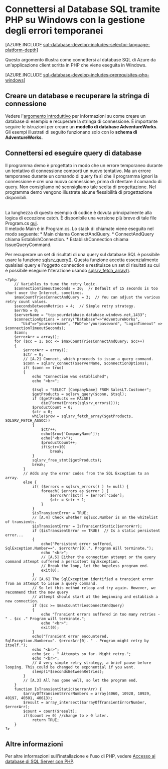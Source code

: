 <properties
	pageTitle="PHP su Windows al database SQL | Microsoft Azure"
	description="Presenta un programma PHP di esempio che si connette al database SQL di Azure da un client Windows con gestione degli errori temporanei e fornisce collegamenti ai componenti software necessari per il client."
	services="sql-database"
	documentationCenter=""
	authors="meet-bhagdev"
	manager="jeffreyg"
	editor=""/>


<tags
	ms.service="sql-database"
	ms.workload="data-management"
	ms.tgt_pltfrm="na"
	ms.devlang="php"
	ms.topic="article"
	ms.date="07/21/2015"
	ms.author="mebha"/>


# Connettersi al Database SQL tramite PHP su Windows con la gestione degli errori temporanei


[AZURE.INCLUDE [sql-database-develop-includes-selector-language-platform-depth](../../includes/sql-database-develop-includes-selector-language-platform-depth.md)]


Questo argomento illustra come connettersi al database SQL di Azure da un'applicazione client scritta in PHP che viene eseguita in Windows.


[AZURE.INCLUDE [sql-database-develop-includes-prerequisites-php-windows](../../includes/sql-database-develop-includes-prerequisites-php-windows.md)]


## Creare un database e recuperare la stringa di connessione


Vedere l'[argomento introduttivo](sql-database-get-started.md) per informazioni su come creare un database di esempio e recuperare la stringa di connessione. È importante seguire le istruzioni per creare un **modello di database AdventureWorks**. Gli esempi illustrati di seguito funzionano solo con lo **schema di AdventureWorks**.


## Connettersi ed eseguire query di database 

Il programma demo è progettato in modo che un errore temporaneo durante un tentativo di connessione comporti un nuovo tentativo. Ma un errore temporaneo durante un comando di query fa sì che il programma ignori la connessione e crei una nuova connessione, prima di ritentare il comando di query. Non consigliamo né sconsigliamo tale scelta di progettazione. Nel programma demo vengono illustrate alcune flessibilità di progettazione disponibili.

<br>La lunghezza di questo esempio di codice è dovuta principalmente alla logica di eccezione catch. È disponibile una versione più breve di tale file Program.cs [qui](sql-database-develop-php-simple-windows.md). <br>Il metodo Main è in Program.cs. Lo stack di chiamate viene eseguito nel modo seguente: * Main chiama ConnectAndQuery. * ConnectAndQuery chiama EstablishConnection. * EstablishConnection chiama IssueQueryCommand.

Per recuperare un set di risultati di una query sul database SQL è possibile usare la funzione [sqlsrv\_query()](http://php.net/manual/en/function.sqlsrv-query.php). Questa funzione accetta essenzialmente qualsiasi query e l'oggetto connection e restituisce un set di risultati su cui è possibile eseguire l'iterazione usando [sqlsrv\_fetch\_array()](http://php.net/manual/en/function.sqlsrv-fetch-array.php).

	<?php
		// Variables to tune the retry logic.  
		$connectionTimeoutSeconds = 30;  // Default of 15 seconds is too short over the Internet, sometimes.
		$maxCountTriesConnectAndQuery = 3;  // You can adjust the various retry count values.
		$secondsBetweenRetries = 4;  // Simple retry strategy.
		$errNo = 0;
		$serverName = "tcp:yourdatabase.database.windows.net,1433";
		$connectionOptions = array("Database"=>"AdventureWorks",
		   "Uid"=>"yourusername", "PWD"=>"yourpassword", "LoginTimeout" => $connectionTimeoutSeconds);
		$conn;
		$errorArr = array();
		for ($cc = 1; $cc <= $maxCountTriesConnectAndQuery; $cc++)
		{
		    $errorArr = array();
		    $ctr = 0;
		    // [A.2] Connect, which proceeds to issue a query command. 
		    $conn = sqlsrv_connect($serverName, $connectionOptions);  
		    if( $conn == true)
		    {
		        echo "Connection was established"; 
		        echo "<br>";
		 
		        $tsql = "SELECT [CompanyName] FROM SalesLT.Customer";
		        $getProducts = sqlsrv_query($conn, $tsql);
		        if ($getProducts == FALSE)
		            die(FormatErrors(sqlsrv_errors()));
		        $productCount = 0;
		        $ctr = 0;
		        while($row = sqlsrv_fetch_array($getProducts, SQLSRV_FETCH_ASSOC))
		        {   
		            $ctr++;
		            echo($row['CompanyName']);
		            echo("<br/>");
		            $productCount++;
		            if($ctr>10)
		                break;
		        }
		        sqlsrv_free_stmt($getProducts);
		        break;
		    }
		    // Adds any the error codes from the SQL Exception to an array.
		    else {  
		        if( ($errors = sqlsrv_errors() ) != null) {
		            foreach( $errors as $error ) {
		                $errorArr[$ctr] = $error['code'];
		                $ctr = $ctr + 1;
		            }
		        }
		        $isTransientError = TRUE;
		        // [A.4] Check whether sqlExc.Number is on the whitelist of transients.
		        $isTransientError = IsTransientStatic($errorArr);
		        if ($isTransientError == TRUE)  // Is a static persistent error...
		        { 
		            echo("Persistent error suffered, SqlException.Number==". $errorArr[0].". Program Will terminate."); 
		            echo "<br>";
		            // [A.5] Either the connection attempt or the query command attempt suffered a persistent SqlException.
		            // Break the loop, let the hopeless program end.
		            exit(0);
		        }
		        // [A.6] The SqlException identified a transient error from an attempt to issue a query command.
		        // So let this method reloop and try again. However, we recommend that the new query
		        // attempt should start at the beginning and establish a new connection.
		        if ($cc >= $maxCountTriesConnectAndQuery)
		        {
		            echo "Transient errors suffered in too many retries - " . $cc ." Program will terminate.";
		            echo "<br>";
		            exit(0);
		        }
		        echo("Transient error encountered.  SqlException.Number==". $errorArr[0]. " . Program might retry by itself.");  
		        echo "<br>";
		        echo $cc . " Attempts so far. Might retry.";
		        echo "<br>";
		        // A very simple retry strategy, a brief pause before looping. This could be changed to exponential if you want.
		        sleep(1*$secondsBetweenRetries);
		    }
		    // [A.3] All has gone well, so let the program end.
		}
		function IsTransientStatic($errorArr) {
		    $arrayOfTransientErrorNumbers = array(4060, 10928, 10929, 40197, 40501, 40613);
		    $result = array_intersect($arrayOfTransientErrorNumber, $errorArr);
		    $count = count($result);
		    if($count >= 0) //change to > 0 later.
		        return TRUE;
		}
	?>
	
## Altre informazioni


Per altre informazioni sull'installazione e l'uso di PHP, vedere [Accesso ai database di SQL Server con PHP](http://technet.microsoft.com/library/cc793139.aspx).

 

<!---HONumber=August15_HO6-->
